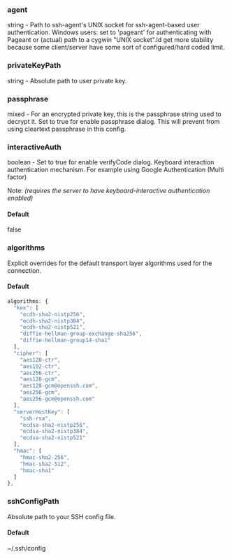 ### agent

string - Path to ssh-agent's UNIX socket for ssh-agent-based user authentication. Windows users: set to 'pageant' for authenticating with Pageant or (actual) path to a cygwin "UNIX socket".ld get more stability because some client/server have some sort of configured/hard coded limit.

### privateKeyPath

string - Absolute path to user private key.

### passphrase

mixed - For an encrypted private key, this is the passphrase string used to decrypt it. Set to true for enable passphrase dialog. This will prevent from using cleartext passphrase in this config.

### interactiveAuth

boolean - Set to true for enable verifyCode dialog. Keyboard interaction authentication mechanism. For example using Google Authentication (Multi factor)

Note: _(requires the server to have keyboard-interactive authentication enabled)_

#### Default

false

### algorithms

Explicit overrides for the default transport layer algorithms used for the connection.

#### Default

```js
algorithms: {
  "kex": [
    "ecdh-sha2-nistp256",
    "ecdh-sha2-nistp384",
    "ecdh-sha2-nistp521",
    "diffie-hellman-group-exchange-sha256",
    "diffie-hellman-group14-sha1"
  ],
  "cipher": [
    "aes128-ctr",
    "aes192-ctr",
    "aes256-ctr",
    "aes128-gcm",
    "aes128-gcm@openssh.com",
    "aes256-gcm",
    "aes256-gcm@openssh.com"
  ],
  "serverHostKey": [
    "ssh-rsa",
    "ecdsa-sha2-nistp256",
    "ecdsa-sha2-nistp384",
    "ecdsa-sha2-nistp521"
  ],
  "hmac": [
    "hmac-sha2-256",
    "hmac-sha2-512",
    "hmac-sha1"
  ]
},
```

### sshConfigPath

Absolute path to your SSH config file.

#### Default

~/.ssh/config

